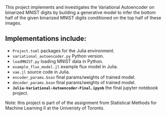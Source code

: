 This project implements and investigates the Variational Autoencoder on binarized MNIST digits by building a generative model to infer the bottom half of the given binarized MNIST digits conditioned on the top half of these images.

## Implementations include:
* `Project.toml` packages for the Julia environment.
* `variational_autoencoder.py` Python version.
* `loadMNIST.py` loading MNIST data in Python.
* `example_flux_model.jl` example flux model in Julia.
* `vae.jl` source code in Julia.
* `encoder_params.bson` final params/weights of trained model.
* `decoder_params.bson` final params/weights of trained model.
* **`Julia-Variational-Autoencoder-Final.ipynb`** the final jupyter notebook project.

Note: this project is part of of the assignment from Statistical Methods for Machine Learning II at the Univeristy of Toronto.
